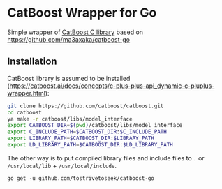 # CatBoost Wrapper for Go
Simple wrapper of [CatBoost C library](https://tech.yandex.com/catboost/doc/dg/concepts/c-plus-plus-api_dynamic-c-pluplus-wrapper-docpage/) based on https://github.com/ma3axaka/catboost-go

## Installation
CatBoost library is assumed to be installed (https://catboost.ai/docs/concepts/c-plus-plus-api_dynamic-c-pluplus-wrapper.html):
```sh
git clone https://github.com/catboost/catboost.git
cd catboost
ya make -r catboost/libs/model_interface
export CATBOOST_DIR=$(pwd)/catboost/libs/model_interface
export C_INCLUDE_PATH=$CATBOOST_DIR:$C_INCLUDE_PATH
export LIBRARY_PATH=$CATBOOST_DIR:$LIBRARY_PATH
export LD_LIBRARY_PATH=$CATBOOST_DIR:$LD_LIBRARY_PATH
```
The other way is to put compiled library files and include files to `.` or `/usr/local/lib` + `/usr/local/include`.
```
go get -u github.com/tostrivetoseek/catboost-go
```
